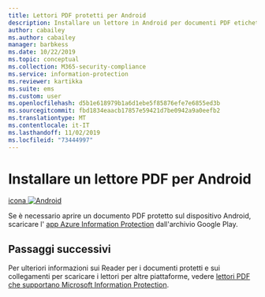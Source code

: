 ```yaml
---
title: Lettori PDF protetti per Android
description: Installare un lettore in Android per documenti PDF etichettati per la classificazione e la protezione
author: cabailey
ms.author: cabailey
manager: barbkess
ms.date: 10/22/2019
ms.topic: conceptual
ms.collection: M365-security-compliance
ms.service: information-protection
ms.reviewer: kartikka
ms.suite: ems
ms.custom: user
ms.openlocfilehash: d5b1e618979b1a6d1ebe5f85876efe7e6855ed3b
ms.sourcegitcommit: fbd1834eaacb17857e59421d7be0942a9a0eefb2
ms.translationtype: MT
ms.contentlocale: it-IT
ms.lasthandoff: 11/02/2019
ms.locfileid: "73444997"
---
```

# <a name="install-a-pdf-reader-for-android"></a>Installare un lettore PDF per Android

[icona ![Android](../media/develop/android-icon.png)](https://go.microsoft.com/fwlink/?LinkId=325340)

Se è necessario aprire un documento PDF protetto sul dispositivo Android, scaricare l' [app Azure Information Protection](https://go.microsoft.com/fwlink/?LinkId=325340) dall'archivio Google Play.

## <a name="next-steps"></a>Passaggi successivi

Per ulteriori informazioni sui Reader per i documenti protetti e sui collegamenti per scaricare i lettori per altre piattaforme, vedere [lettori PDF che supportano Microsoft Information Protection](protected-pdf-readers.md).

